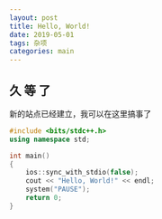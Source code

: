 ```yaml
---
layout: post
title: Hello, World!
date: 2019-05-01
tags: 杂项
categories: main
---
```


## 久 等 了

新的站点已经建立，我可以在这里搞事了

```cpp
#include <bits/stdc++.h>
using namespace std;

int main()
{
    ios::sync_with_stdio(false);
    cout << "Hello, World!" << endl;
    system("PAUSE");
    return 0;
}
```
